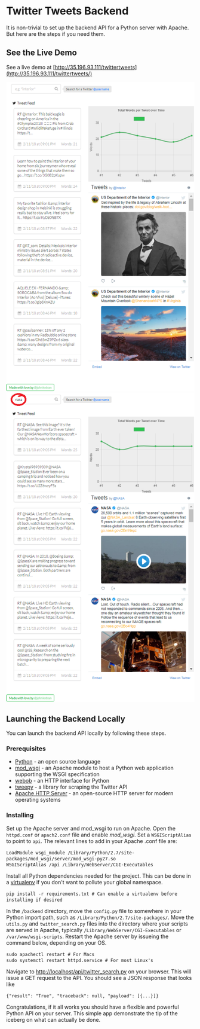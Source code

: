 # Twitter Tweets Backend
It is non-trivial to set up the backend API for a Python server with Apache. But here are the steps if you need them.

## See the Live Demo
See a live demo at [http://35.196.93.111/twittertweets](http://35.196.93.111/twittertweets/)
<p align="left">
  <a href="http://35.196.93.111/twittertweets/">
    <img src="../images/twitter_app1.png" alt="Screenshot of App">
    <img src="../images/twitter_app2.png" alt="Screenshot of App Search">
  </a>
</p>

## Launching the Backend Locally
You can launch the backend API locally by following these steps.

### Prerequisites
* [Python](https://www.python.org/downloads/) - an open source language
* [mod_wsgi](http://modwsgi.readthedocs.io/en/develop/) - an Apache module to host a Python web application supporting the WSGI specification
* [webob](https://docs.pylonsproject.org/projects/webob/en/stable/index.html) - an HTTP interface for Python
* [tweepy](http://docs.tweepy.org/en/v3.5.0/index.html) - a library for scraping the Twitter API
* [Apache HTTP Server](https://httpd.apache.org/) - an open-source HTTP server for modern operating systems

### Installing
Set up the Apache server and mod_wsgi to run on Apache.
Open the `httpd.conf` or `apach2.conf` file and enable *mod_wsgi*.
Set a `WSGIScriptAlias` to point to `api`. The relevant lines to add in your Apache .conf file are:
```
LoadModule wsgi_module /Library/Python/2.7/site-packages/mod_wsgi/server/mod_wsgi-py27.so
WSGIScriptAlias /api /Library/WebServer/CGI-Executables
```
Install all Python dependencies needed for the project.
This can be done in a [virtualenv](https://virtualenv.pypa.io/en/stable/) if you don't want to pollute your global namespace.
```
pip install -r requirements.txt # Can enable a virtualenv before installing if desired
```
In the `/backend` directory, move the `config.py` file to somewhere in your Python import path, such as `/Library/Python/2.7/site-packages/`.
Move the `utils.py` and `twitter_search.py` files into the directory where your scripts are served in Apache, typically `/Library/WebServer/CGI-Executables` or `/var/www/wsgi-scripts`.
Restart the Apache server by issueing the command below, depending on your OS.
```
sudo apachectl restart # For Macs
sudo systemctl restart httpd.service # For most Linux's
```
Navigate to [http://localhost/api/twitter_search.py](http://localhost/api/twitter_search.py) on your browser. This will issue a GET request to the API.
You should see a JSON response that looks like
```
{"result": "True", "traceback": null, "payload": [{...}]}
```
Congratulations, if it all works you should have a flexible and powerful Python API on your server. This simple app demonstrate the tip of the iceberg on what can actually be done.
